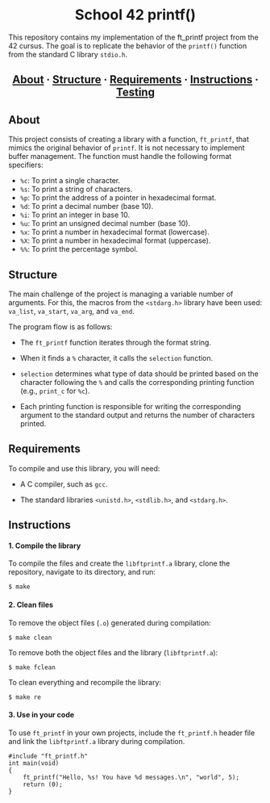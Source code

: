 <h1 align="center">School 42 printf()</h1>

This repository contains my implementation of the ft\_printf project from the 42 cursus. The goal is to replicate the behavior of the `printf()` function from the standard C library `stdio.h`.

<h2 align="center">
	<a href="#about">About</a>
	<span> · </span>
	<a href="#index">Structure</a>
	<span> · </span>
	<a href="#requirements">Requirements</a>
	<span> · </span>
	<a href="#instructions">Instructions</a>
	<span> · </span>
	<a href="#testing">Testing</a>
</h2>

## About

This project consists of creating a library with a function, `ft_printf`, that mimics the original behavior of `printf`. It is not necessary to implement buffer management. The function must handle the following format specifiers:

  * `%c`: To print a single character.
  * `%s`: To print a string of characters.
  * `%p`: To print the address of a pointer in hexadecimal format.
  * `%d`: To print a decimal number (base 10).
  * `%i`: To print an integer in base 10.
  * `%u`: To print an unsigned decimal number (base 10).
  * `%x`: To print a number in hexadecimal format (lowercase).
  * `%X`: To print a number in hexadecimal format (uppercase).
  * `%%`: To print the percentage symbol.

## Structure

The main challenge of the project is managing a variable number of arguments. For this, the macros from the `<stdarg.h>` library have been used: `va_list`, `va_start`, `va_arg`, and `va_end`.

The program flow is as follows:

  * The `ft_printf` function iterates through the format string.

  * When it finds a `%` character, it calls the `selection` function.

  * `selection` determines what type of data should be printed based on the character following the `%` and calls the corresponding printing function (e.g., `print_c` for `%c`).

  * Each printing function is responsible for writing the corresponding argument to the standard output and returns the number of characters printed.

## Requirements

To compile and use this library, you will need:

  * A C compiler, such as `gcc`.

  * The standard libraries `<unistd.h>`, `<stdlib.h>`, and `<stdarg.h>`.

## Instructions

#### 1\. Compile the library

To compile the files and create the `libftprintf.a` library, clone the repository, navigate to its directory, and run:

`$ make`

#### 2\. Clean files

To remove the object files (`.o`) generated during compilation:

`$ make clean`

To remove both the object files and the library (`libftprintf.a`):

`$ make fclean`

To clean everything and recompile the library:

`$ make re`

#### 3\. Use in your code

To use `ft_printf` in your own projects, include the `ft_printf.h` header file and link the `libftprintf.a` library during compilation.

```
#include "ft_printf.h"
int main(void)
{
    ft_printf("Hello, %s! You have %d messages.\n", "world", 5);
    return (0);
}
```
